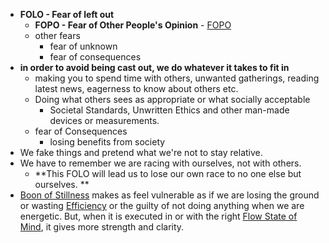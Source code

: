 - **FOLO - Fear of left out** 
    - **FOPO - Fear of Other People's Opinion** - [FOPO]()
    - other fears
        - fear of unknown 
        - fear of consequences
- **in order to avoid being cast out, we do whatever it takes to fit in**
    - making you to spend time with others, unwanted gatherings, reading latest news, eagerness to know about others etc.
    - Doing what others sees as appropriate or what socially acceptable
        - Societal Standards, Unwritten Ethics and other man-made devices or measurements.
    - fear of Consequences
        - losing benefits from society
- We fake things and pretend what we're not to stay relative.
- We have to remember we are racing with ourselves, not with others. 
    - **This FOLO will lead us to lose our own race to no one else but ourselves. **
- [Boon of Stillness]() makes as feel vulnerable as if we are losing the ground or wasting [Efficiency]() or the guilty of not doing anything when we are energetic. But, when it is executed in or with the right [Flow State of Mind](), it gives more strength and clarity.

